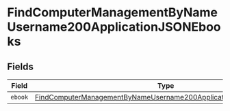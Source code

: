 # FindComputerManagementByNameUsername200ApplicationJSONEbooks


## Fields

| Field                                                                                                                                                             | Type                                                                                                                                                              | Required                                                                                                                                                          | Description                                                                                                                                                       |
| ----------------------------------------------------------------------------------------------------------------------------------------------------------------- | ----------------------------------------------------------------------------------------------------------------------------------------------------------------- | ----------------------------------------------------------------------------------------------------------------------------------------------------------------- | ----------------------------------------------------------------------------------------------------------------------------------------------------------------- |
| `ebook`                                                                                                                                                           | [FindComputerManagementByNameUsername200ApplicationJSONEbooksEbook](../../models/operations/findcomputermanagementbynameusername200applicationjsonebooksebook.md) | :heavy_minus_sign:                                                                                                                                                | N/A                                                                                                                                                               |